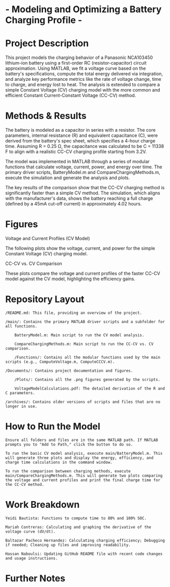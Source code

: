 # - Modeling and Optimizing a Battery Charging Profile -
# Project Description

This project models the charging behavior of a Panasonic NCA103450 lithium-ion battery using a first-order RC (resistor-capacitor) circuit approximation. Using MATLAB, we fit a voltage curve based on the battery's specifications, compute the total energy delivered via integration, and analyze key performance metrics like the rate of voltage change, time to charge, and energy lost to heat. The analysis is extended to compare a simple Constant Voltage (CV) charging model with the more common and efficient Constant Current-Constant Voltage (CC-CV) method.

# Methods & Results

The battery is modeled as a capacitor in series with a resistor. The core parameters, internal resistance (R) and equivalent capacitance (C), were derived from the battery's spec sheet, which specifies a 4-hour charge time. Assuming R = 0.25 Ω, the capacitance was calculated to be C = 11338 F to align with a realistic CC-CV charging profile starting from 3.2V.

The model was implemented in MATLAB through a series of modular functions that calculate voltage, current, power, and energy over time. The primary driver scripts, BatteryModel.m and CompareChargingMethods.m, execute the simulation and generate the analysis and plots.

The key results of the comparison show that the CC-CV charging method is significantly faster than a simple CV method. The simulation, which aligns with the manufacturer's data, shows the battery reaching a full charge (defined by a 45mA cut-off current) in approximately 4.02 hours.

# Figures

Voltage and Current Profiles (CV Model)

The following plots show the voltage, current, and power for the simple Constant Voltage (CV) charging model.

CC-CV vs. CV Comparison

These plots compare the voltage and current profiles of the faster CC-CV model against the CV model, highlighting the efficiency gains.

# Repository Layout

    /README.md: This file, providing an overview of the project.

    /main/: Contains the primary MATLAB driver scripts and a subfolder for all functions.

        BatteryModel.m: Main script to run the CV model analysis.

        CompareChargingMethods.m: Main script to run the CC-CV vs. CV comparison.

        /Functions/: Contains all the modular functions used by the main scripts (e.g., ComputeVoltage.m, ComputeCCCV.m).

    /Documents/: Contains project documentation and figures.

        /Plots/: Contains all the .png figures generated by the scripts.

        VoltageModelCalculations.pdf: The detailed derivation of the R and C parameters.

    /archives/: Contains older versions of scripts and files that are no longer in use.

# How to Run the Model

    Ensure all folders and files are in the same MATLAB path. If MATLAB prompts you to "Add to Path," click the button to do so.

    To run the basic CV model analysis, execute main/BatteryModel.m. This will generate three plots and display the energy, efficiency, and charge time calculations in the command window.

    To run the comparison between charging methods, execute main/CompareChargingMethods.m. This will generate two plots comparing the voltage and current profiles and print the final charge time for the CC-CV method.

# Work Breakdown

    Yeidi Bautista: Functions to compute time to 80% and 100% SOC.

    Mariah Contreras: Calculating and graphing the derivative of the voltage curve (dV/dt).

    Baltazar Pacheco Hernandez: Calculating charging efficiency; Debugging if needed; Cleaning up files and improving readability.

    Hassan Naboulsi: Updating GitHub README file with recent code changes and usage instructions.
# Further Notes

